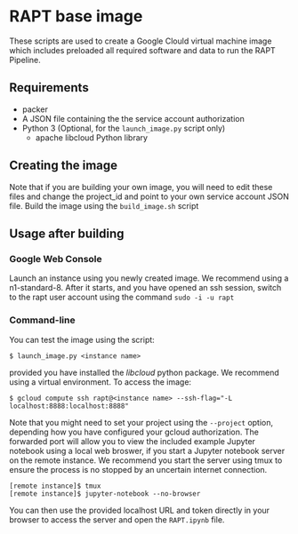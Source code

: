 # RAPT base image

These scripts are used to create a Google Clould virtual machine image which includes preloaded all required software and data to run the RAPT Pipeline. 

## Requirements

* packer
* A JSON file containing the the service account authorization
* Python 3 (Optional, for the `launch_image.py` script only)
  * apache libcloud Python library

## Creating the image

Note that if you are building your own image, you will need to edit these files and change the project_id and point to your own service account JSON file. Build the image using the `build_image.sh` script

## Usage after building

### Google Web Console

Launch an instance using you newly created image. We recommend using a n1-standard-8. After it starts, and you have opened an ssh session, switch to the rapt user account using the command `sudo -i -u rapt`

### Command-line

You can test the image using the script:

```
$ launch_image.py <instance name>
```

provided you have installed the _libcloud_ python package. We recommend using a virtual environment. To access the image:

```
$ gcloud compute ssh rapt@<instance name> --ssh-flag="-L localhost:8888:localhost:8888"
```

Note that you might need to set your project using the `--project` option, depending how you have configured your gcloud authorization. The forwarded port will allow you to view the included example Jupyter notebook using a local web broswer, if you start a Jupyter notebook server on the remote instance. We recommend you start the server using tmux to ensure the process is no stopped by an uncertain internet connection.

```
[remote instance]$ tmux
[remote instance]$ jupyter-notebook --no-browser
```

You can then use the provided localhost URL and token directly in your browser to access the server and open the `RAPT.ipynb` file.
